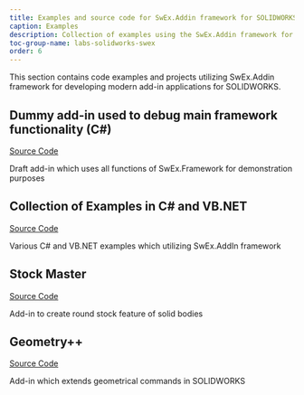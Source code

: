 ```yaml
---
title: Examples and source code for SwEx.Addin framework for SOLIDWORKS API
caption: Examples
description: Collection of examples using the SwEx.Addin framework for SOLIDWORKS
toc-group-name: labs-solidworks-swex
order: 6
---
```

This section contains code examples and projects utilizing SwEx.Addin framework for developing modern add-in applications for SOLIDWORKS.

## Dummy add-in used to debug main framework functionality (C#)

[Source Code](https://github.com/codestackdev/swex-addin/tree/master/AddInExample)

Draft add-in which uses all functions of SwEx.Framework for demonstration purposes

## Collection of Examples in C# and VB.NET

[Source Code](https://github.com/codestackdev/swex-examples/tree/master/add-in)

Various C# and VB.NET examples which utilizing SwEx.AddIn framework

## Stock Master

[Source Code](https://github.com/codestackdev/stock-fit-geometry)

Add-in to create round stock feature of solid bodies

## Geometry++

[Source Code](https://github.com/codestackdev/geometry-plus-plus)

Add-in which extends geometrical commands in SOLIDWORKS